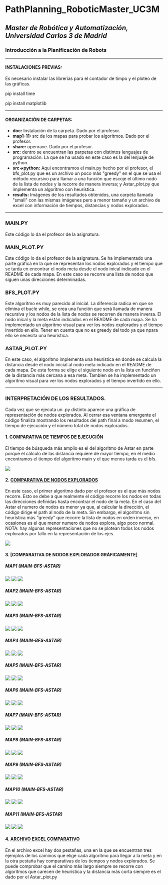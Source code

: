 # PathPlanning_RoboticMaster_UC3M
## _Master de Robótica y Automatización, Universidad Carlos 3 de Madrid_
### Introducción a la Planificación de Robots
</p>

***
#### INSTALACIONES PREVIAS:
Es necesario instalar las librerías para el contador de timpo y el ploteo de las gráficas.

pip install time
</p>
pip install matplotlib

***
#### ORGANIZACIÓN DE CARPETAS:
* **doc:** Instalación de la carpeta. Dado por el profesor.
* **map1-11:**  src de los mapas para probar los algoritmos. Dado por el profesor.
* **share:** openrave. Dado por el profesor.
* **src:** dentro se encuentran las parpetas con distintos lenguajes de programación. La que se ha usado en este caso es la del lenjuaje de python.
* **src->python:** Aqui encontramos el main.py hecho por el profesor, el bfs_plot.py que es un archivo un poco más "greedy" en el que se usa el método recursivo para llamar a una función que escoje el último nodo de la lista de nodos y la recorre de manera inversa; y Astar_plot.py que implementa un algorítmo con heurística.
* **results:** Imágenes de los resultados obtenidos, una carpeta llamada "small" con las mismas imágenes pero a menor tamaño y un archivo de excel con información de tiempos, distancias y nodos explorados.

***
### MAIN.PY
Este código lo da el profesor de la asignatura.

### MAIN_PLOT.PY
Este código lo da el profesor de la asignatura. Se ha implementado una parte gráfica en la que se representan los nodos explorados y el tiempo que se tarda en encontrar el nodo meta desde el nodo inical indicado en el README de cada mapa. En este caso se recorre una lista de nodos que siguen unas direcciones determinadas.

### BFS_PLOT.PY
Este algorítmo es muy parecido al inicial. La diferencia radica en que se elimina el bucle while, se crea una función que será llamada de manera recursiva y los nodos de la lista de nodos se recorren de manera inversa. El nodo inical y la meta están indicados en el README de cada mapa.  Se ha implementado un algoritmo visual para ver los nodos explorados y el tiempo invertido en ello.
Tener en cuenta que no es greedy del todo ya que npara ello se necesita una heurística.

### ASTAR_PLOT.PY
En este caso, el algoritmo implementa una heurística en donde se calcula la distancia desde el nodo inicial al nodo meta indicado en el README de cada mapa. De esta forma se elige el siguiente nodo en la lista en funciñon de la distancia más cercana a esa meta. Tambien se ha implementado un algoritmo visual para ver los nodos explorados y el tiempo invertido en ello.

***

### INTERPRETACIÓN DE LOS RESULTADOS.

Cada vez que se ejecuta un .py distinto aparece una gráfica de representación de nodos explorados. Al cerrar esa ventana emergente el código finaliza mostrando los resultados del path final a modo resumen, el tiempo de ejecución y el número total de nodos explorados.

#### 1. [COMPARATIVA DE TIEMPOS DE EJECUCIÓN](https://github.com/Noelia-vera/PathPlanning_RoboticMaster_UC3M/blob/main/results/Comparativa%20de%20tiempos.png)

El tiempo de búsqueda más amplio es el del algoritmo de Astar en parte porque el cálculo de las distancia requiere de mayor tiempo, en el medio encontramos el tiempo del algoritmo main y el que menos tarda es el bfs.
<p algin="center">
    <img src="https://github.com/Noelia-vera/PathPlanning_RoboticMaster_UC3M/blob/main/results/Comparativa%20de%20tiempos.png">
</p>

#### 2. [COMPARATIVA DE NODOS EXPLORADOS](https://github.com/Noelia-vera/PathPlanning_RoboticMaster_UC3M/blob/main/results/Comparativa%20de%20nodos%20explorados.png)

En este caso, el primer algoritmo dado por el profesor es el que más nodos recorre. Esto se debe a que realmente el código recorre los nodos en todas las direcciones definidas hasta encontrar el nodo de la meta. En el caso del Astar el numero de nodos es menor ya que, al calcular la dirección, el código dirige el path al nodo de la meta. Sin embargo, el algorítmo sin heurística más "greedy" que recorre la lista de nodos en orden inverso, en ocasiones es el que menor numero de nodos explora, algo poco normal.
NOTA: hay algunas representaciones que no se plotean todos los nodos explorados por fallo en la representación de los ejes.

<p algin="center">
    <img src="https://github.com/Noelia-vera/PathPlanning_RoboticMaster_UC3M/blob/main/results/Comparativa%20de%20nodos%20explorados.png">
</p>

#### 3. [COMPARATIVA DE NODOS EXPLORADOS GRÁFICAMENTE]
##### MAP1 (MAIN-BFS-ASTAR)
<p algin="center">
    <img src="https://github.com/Noelia-vera/PathPlanning_RoboticMaster_UC3M/blob/main/results/small/main_map1.png">
    <img src="https://github.com/Noelia-vera/PathPlanning_RoboticMaster_UC3M/blob/main/results/small/bfs_map1.png">
    <img src="https://github.com/Noelia-vera/PathPlanning_RoboticMaster_UC3M/blob/main/results/small/Astar_map1.png">
</p>

##### MAP2 (MAIN-BFS-ASTAR)
<p algin="center">
    <img src="https://github.com/Noelia-vera/PathPlanning_RoboticMaster_UC3M/blob/main/results/small/main_map2.png">
    <img src="https://github.com/Noelia-vera/PathPlanning_RoboticMaster_UC3M/blob/main/results/small/bfs_map2.png">
    <img src="https://github.com/Noelia-vera/PathPlanning_RoboticMaster_UC3M/blob/main/results/small/Astar_map2.png">
</p>

##### MAP3 (MAIN-BFS-ASTAR)
<p algin="center">
    <img src="https://github.com/Noelia-vera/PathPlanning_RoboticMaster_UC3M/blob/main/results/small/main_map3.png">
    <img src="https://github.com/Noelia-vera/PathPlanning_RoboticMaster_UC3M/blob/main/results/small/bfs_map3.png">
    <img src="https://github.com/Noelia-vera/PathPlanning_RoboticMaster_UC3M/blob/main/results/small/Astar_map3.png">
</p>

##### MAP4 (MAIN-BFS-ASTAR)
<p algin="center">
    <img src="https://github.com/Noelia-vera/PathPlanning_RoboticMaster_UC3M/blob/main/results/small/main_map4.png">
    <img src="https://github.com/Noelia-vera/PathPlanning_RoboticMaster_UC3M/blob/main/results/small/bfs_map4.png">
    <img src="https://github.com/Noelia-vera/PathPlanning_RoboticMaster_UC3M/blob/main/results/small/Astar_map4.png">
</p>

##### MAP5 (MAIN-BFS-ASTAR)
<p algin="center">
    <img src="https://github.com/Noelia-vera/PathPlanning_RoboticMaster_UC3M/blob/main/results/small/main_map5.png">
    <img src="https://github.com/Noelia-vera/PathPlanning_RoboticMaster_UC3M/blob/main/results/small/bfs_map5.png">
    <img src="https://github.com/Noelia-vera/PathPlanning_RoboticMaster_UC3M/blob/main/results/small/Astar_map5.png">
</p>

##### MAP6 (MAIN-BFS-ASTAR)
<p algin="center">
    <img src="https://github.com/Noelia-vera/PathPlanning_RoboticMaster_UC3M/blob/main/results/small/main_map6.png">
    <img src="https://github.com/Noelia-vera/PathPlanning_RoboticMaster_UC3M/blob/main/results/small/bfs_map6.png">
    <img src="https://github.com/Noelia-vera/PathPlanning_RoboticMaster_UC3M/blob/main/results/small/Astar_map6.png">
</p>

##### MAP7 (MAIN-BFS-ASTAR)
<p algin="center">
    <img src="https://github.com/Noelia-vera/PathPlanning_RoboticMaster_UC3M/blob/main/results/small/main_map7.png">
    <img src="https://github.com/Noelia-vera/PathPlanning_RoboticMaster_UC3M/blob/main/results/small/bfs_map7.png">
    <img src="https://github.com/Noelia-vera/PathPlanning_RoboticMaster_UC3M/blob/main/results/small/Astar_map7.png">
</p>

##### MAP8 (MAIN-BFS-ASTAR)
<p algin="center">
    <img src="https://github.com/Noelia-vera/PathPlanning_RoboticMaster_UC3M/blob/main/results/small/main_map8.png">
    <img src="https://github.com/Noelia-vera/PathPlanning_RoboticMaster_UC3M/blob/main/results/small/bfs_map8.png">
    <img src="https://github.com/Noelia-vera/PathPlanning_RoboticMaster_UC3M/blob/main/results/small/Astar_map8.png">
</p>

##### MAP9 (MAIN-BFS-ASTAR)
<p algin="center">
    <img src="https://github.com/Noelia-vera/PathPlanning_RoboticMaster_UC3M/blob/main/results/small/main_map9.png">
    <img src="https://github.com/Noelia-vera/PathPlanning_RoboticMaster_UC3M/blob/main/results/small/bfs_map9.png">
    <img src="https://github.com/Noelia-vera/PathPlanning_RoboticMaster_UC3M/blob/main/results/small/Astar_map9.png">
</p>

##### MAP10 (MAIN-BFS-ASTAR)
<p algin="center">
    <img src="https://github.com/Noelia-vera/PathPlanning_RoboticMaster_UC3M/blob/main/results/small/main_map10.png">
    <img src="https://github.com/Noelia-vera/PathPlanning_RoboticMaster_UC3M/blob/main/results/small/bfs_map10.png">
    <img src="https://github.com/Noelia-vera/PathPlanning_RoboticMaster_UC3M/blob/main/results/small/Astar_map10.png">
</p>

##### MAP11 (MAIN-BFS-ASTAR)
<p algin="center">
    <img src="https://github.com/Noelia-vera/PathPlanning_RoboticMaster_UC3M/blob/main/results/small/main_map11.png">
    <img src="https://github.com/Noelia-vera/PathPlanning_RoboticMaster_UC3M/blob/main/results/small/bfs_map11.png">
    <img src="https://github.com/Noelia-vera/PathPlanning_RoboticMaster_UC3M/blob/main/results/small/Astar_map11.png">
</p>

#### 4. [ARCHIVO EXCEL COMPARATIVO](https://github.com/Noelia-vera/PathPlanning_RoboticMaster_UC3M/blob/main/results/Path_planning.xlsx)

En el archivo excel hay dos pestañas, una en la que se encuentran tres ejemplos de los caminos que elige cada algoritmo para llegar a la meta y en la otra pestaña hay comparativas de los tiempos y nodos explorados.
Se puede comprobar que el camino más largo siempre se recorre con algorítmos que carecen de heurística y la distancia más corta siempre es el dado por el Astar_plot.py